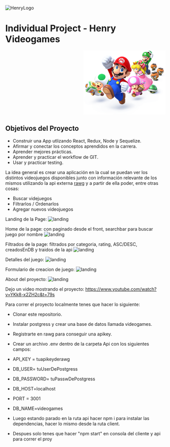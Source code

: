 ![HenryLogo](https://d31uz8lwfmyn8g.cloudfront.net/Assets/logo-henry-white-lg.png)

# Individual Project - Henry Videogames

<p align="right">
  <img height="200" src="./videogame.png" />
</p>

## Objetivos del Proyecto

- Construir una App utlizando React, Redux, Node y Sequelize.
- Afirmar y conectar los conceptos aprendidos en la carrera.
- Aprender mejores prácticas.
- Aprender y practicar el workflow de GIT.
- Usar y practicar testing.

La idea general es crear una aplicación en la cual se puedan ver los distintos videojuegos disponibles junto con información relevante de los mismos utilizando la api externa [rawg](https://rawg.io/apidocs) y a partir de ella poder, entre otras cosas:

- Buscar videjuegos
- Filtrarlos / Ordenarlos
- Agregar nuevos videojuegos

Landing de la Page:
![landing](https://i.imgur.com/UJ0ir2W.png)

Home de la page: con paginado desde el front, searchbar para buscar juego por nombre
![landing](https://i.imgur.com/fzrneyi.png)

Filtrados de la page: filtrados por categoria, rating, ASC/DESC, creadosEnDB y traidos de la api
![landing](https://i.imgur.com/DOmlhaS.png)

Detalles del juego: 
![landing](https://i.imgur.com/GUNfe5b.png)

Formulario de creacion de juego: 
![landing](https://i.imgur.com/a5Hy2A3.png)

About del proyecto: 
![landing](https://i.imgur.com/6nJY4Ox.png)

Dejo un video mostrando el proyecto: https://www.youtube.com/watch?v=YKk8-x2ZH2c&t=79s

Para correr el proyecto localmente tenes que hacer lo siguiente:
- Clonar este repositorio.
- Instalar postgress y crear una base de datos llamada videogames.
- Registrarte en rawg para conseguir una apikey.
- Crear un archivo .env dentro de la carpeta Api con los siguientes campos:
- API_KEY = tuapikeyderawg
- DB_USER= tuUserDePostgress
- DB_PASSWORD= tuPasswDePostgress
- DB_HOST=localhost
- PORT = 3001
- DB_NAME=videogames

- Luego estando parado en la ruta api hacer npm i para instalar las dependencias, hacer lo mismo desde la ruta client.
- Despues solo tenes que hacer "npm start" en consola del cliente y api para correr el proy



